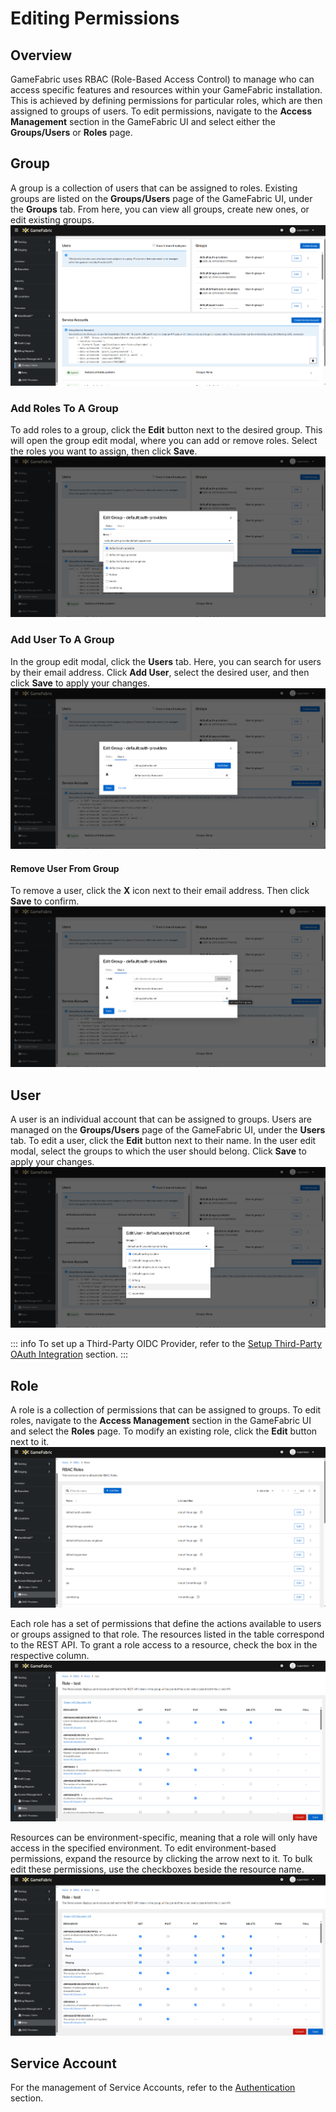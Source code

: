 # Editing Permissions

## Overview
GameFabric uses RBAC (Role-Based Access Control) to manage who can access specific features and resources within your GameFabric installation. This is achieved by defining permissions for particular roles, which are then assigned to groups of users.
To edit permissions, navigate to the **Access Management** section in the GameFabric UI and select either the **Groups/Users** or **Roles** page.

## Group
A group is a collection of users that can be assigned to roles.
Existing groups are listed on the **Groups/Users** page of the GameFabric UI, under the **Groups** tab.
From here, you can view all groups, create new ones, or edit existing groups.
![groups-overview.png](images/permissions/groups-overview.png)

### Add Roles To A Group
To add roles to a group, click the **Edit** button next to the desired group.
This will open the group edit modal, where you can add or remove roles. Select the roles you want to assign, then click **Save**.
![add-role-to-group.png](images/permissions/add-role-to-group.png)

### Add User To A Group
In the group edit modal, click the **Users** tab. Here, you can search for users by their email address.
Click **Add User**, select the desired user, and then click **Save** to apply your changes.
![add-user-to-group.png](images/permissions/add-user-to-group.png)

#### Remove User From Group
To remove a user, click the **X** icon next to their email address. Then click **Save** to confirm.
![remove-user-from-group.png](images/permissions/remove-user-from-group.png)

## User
A user is an individual account that can be assigned to groups.
Users are managed on the **Groups/Users** page of the GameFabric UI, under the **Users** tab.
To edit a user, click the **Edit** button next to their name. In the user edit modal, select the groups to which the user should belong.
Click **Save** to apply your changes.
![add-groups-to-user.png](images/permissions/add-groups-to-user.png)

::: info
To set up a Third-Party OIDC Provider, refer to the [Setup Third-Party OAuth Integration](setup-third-party-oauth.md) section.
:::

## Role
A role is a collection of permissions that can be assigned to groups.
To edit roles, navigate to the **Access Management** section in the GameFabric UI and select the **Roles** page.
To modify an existing role, click the **Edit** button next to it.
![roles-overview.png](images/permissions/roles-overview.png)

Each role has a set of permissions that define the actions available to users or groups assigned to that role.
The resources listed in the table correspond to the REST API. To grant a role access to a resource, check the box in the respective column.
![edit-role.png](images/permissions/edit-role.png)


Resources can be environment-specific, meaning that a role will only have access in the specified environment.
To edit environment-based permissions, expand the resource by clicking the arrow next to it.
To bulk edit these permissions, use the checkboxes beside the resource name.
![edit-role-env-based.png](images/permissions/edit-role-env-based.png)

## Service Account
For the management of Service Accounts, refer to the [Authentication](authentication.md) section.
